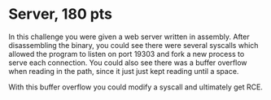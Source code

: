 # Server, 180 pts

In this challenge you were given a web server written in assembly. After disassembling the binary, you could see there were several syscalls which allowed the program to listen on port 19303 and fork a new process to serve each connection. You could also see there was a buffer overflow when reading in the path, since it just just kept reading until a space.

With this buffer overflow you could modify a syscall and ultimately get RCE.
